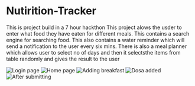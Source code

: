 # Nutirition-Tracker
This is project build in a 7 hour hackthon
This project alows the usder to enter what food they have eaten for different meals.
This contains a search engine for searching food.
This also contains a water reminder which will send a notification to the user every six mins.
There is also a meal planner which allows user to select no of days and then it selectsthe items from table randomly and gives the result to the user

![Login page](https://user-images.githubusercontent.com/46615961/108815003-c184f000-75d9-11eb-874f-40ea3c4b57de.JPG)
![Home page](https://user-images.githubusercontent.com/46615961/108815293-35bf9380-75da-11eb-858a-b96189cf71f3.JPG)
![Adding breakfast](https://user-images.githubusercontent.com/46615961/108815303-3c4e0b00-75da-11eb-9393-24cfc57e71ce.JPG)
![Dosa added](https://user-images.githubusercontent.com/46615961/108815315-407a2880-75da-11eb-8b03-f9b0da40855f.JPG)
![After submitting](https://user-images.githubusercontent.com/46615961/108815326-453edc80-75da-11eb-8c84-3aca68a902c4.JPG)
